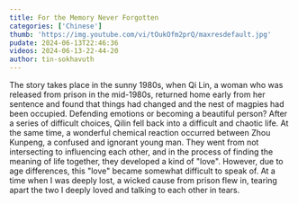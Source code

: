 ```yaml
---
title: For the Memory Never Forgotten
categories: ['Chinese']
thumb: 'https://img.youtube.com/vi/tOukOfm2prQ/maxresdefault.jpg'
pudate: 2024-06-13T22:46:36
videos: 2024-06-13-22-44-20
author: tin-sokhavuth
---
```

The story takes place in the sunny 1980s, when Qi Lin, a woman who was released from prison in the mid-1980s, returned home early from her sentence and found that things had changed and the nest of magpies had been occupied. Defending emotions or becoming a beautiful person? After a series of difficult choices, Qilin fell back into a difficult and chaotic life. At the same time, a wonderful chemical reaction occurred between Zhou Kunpeng, a confused and ignorant young man. They went from not intersecting to influencing each other, and in the process of finding the meaning of life together, they developed a kind of "love". However, due to age differences, this "love" became somewhat difficult to speak of. At a time when I was deeply lost, a wicked cause from prison flew in, tearing apart the two I deeply loved and talking to each other in tears.